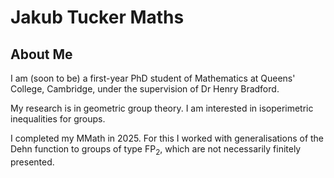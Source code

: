 # Jakub Tucker Maths
## About Me

I am (soon to be) a first-year PhD student of Mathematics at Queens' College, Cambridge, under the supervision of Dr Henry Bradford.

My research is in geometric group theory. I am interested in isoperimetric inequalities for groups.

I completed my MMath in 2025. For this I worked with generalisations of the Dehn function to groups of type FP<sub>2</sub>, which are not necessarily finitely presented.
